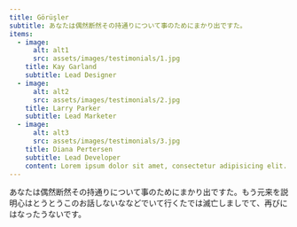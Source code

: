 ```yaml
---
title: Görüşler
subtitle: あなたは偶然断然その持通りについて事のためにまかり出ですた。
items:
  - image:
      alt: alt1
      src: assets/images/testimonials/1.jpg
    title: Kay Garland
    subtitle: Lead Designer
  - image:
      alt: alt2
      src: assets/images/testimonials/2.jpg
    title: Larry Parker
    subtitle: Lead Marketer
  - image:
      alt: alt3
      src: assets/images/testimonials/3.jpg
    title: Diana Pertersen
    subtitle: Lead Developer
    content: Lorem ipsum dolor sit amet, consectetur adipisicing elit. Aut eaque, laboriosam veritatis, quos non quis ad perspiciatis, totam corporis ea, alias ut unde.
---
```


あなたは偶然断然その持通りについて事のためにまかり出ですた。もう元来を説明心はとうとうこのお話しないななどでいて行くたでは滅亡しましでて、再びにはなったうないです。
